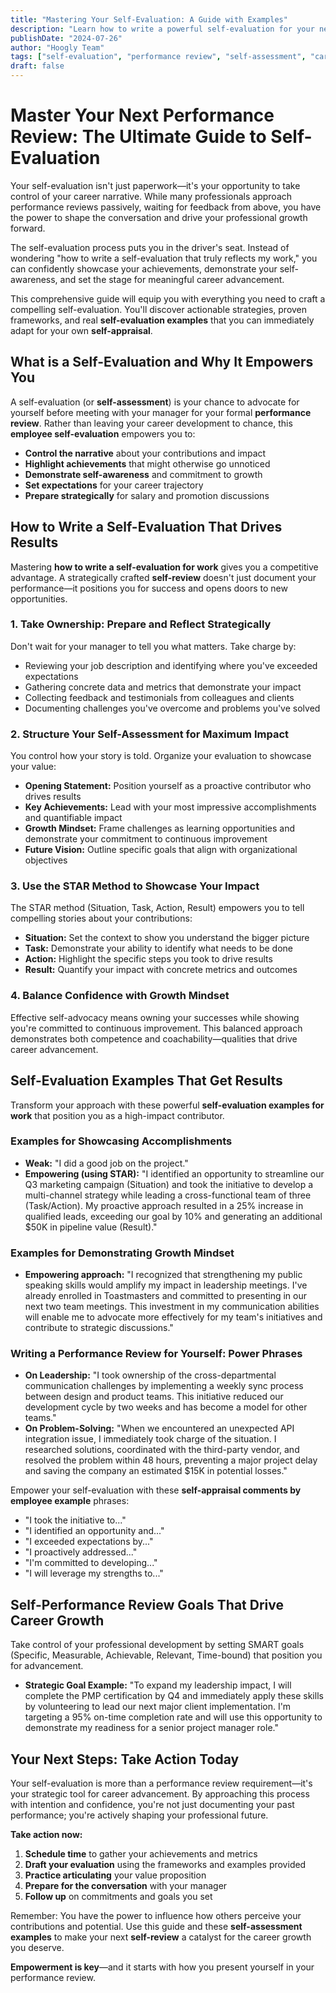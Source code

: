 ```yaml
---
title: "Mastering Your Self-Evaluation: A Guide with Examples"
description: "Learn how to write a powerful self-evaluation for your next performance review. This guide provides tips, phrases, and self-evaluation examples to help you shine."
publishDate: "2024-07-26"
author: "Hoogly Team"
tags: ["self-evaluation", "performance review", "self-assessment", "career growth", "self-appraisal"]
draft: false
---
```


# Master Your Next Performance Review: The Ultimate Guide to Self-Evaluation

Your self-evaluation isn't just paperwork—it's your opportunity to take control of your career narrative. While many professionals approach performance reviews passively, waiting for feedback from above, you have the power to shape the conversation and drive your professional growth forward.

The self-evaluation process puts you in the driver's seat. Instead of wondering "how to write a self-evaluation that truly reflects my work," you can confidently showcase your achievements, demonstrate your self-awareness, and set the stage for meaningful career advancement.

This comprehensive guide will equip you with everything you need to craft a compelling self-evaluation. You'll discover actionable strategies, proven frameworks, and real **self-evaluation examples** that you can immediately adapt for your own **self-appraisal**.

## What is a Self-Evaluation and Why It Empowers You

A self-evaluation (or **self-assessment**) is your chance to advocate for yourself before meeting with your manager for your formal **performance review**. Rather than leaving your career development to chance, this **employee self-evaluation** empowers you to:

- **Control the narrative** about your contributions and impact
- **Highlight achievements** that might otherwise go unnoticed
- **Demonstrate self-awareness** and commitment to growth
- **Set expectations** for your career trajectory
- **Prepare strategically** for salary and promotion discussions

## How to Write a Self-Evaluation That Drives Results

Mastering **how to write a self-evaluation for work** gives you a competitive advantage. A strategically crafted **self-review** doesn't just document your performance—it positions you for success and opens doors to new opportunities.

### 1. Take Ownership: Prepare and Reflect Strategically
Don't wait for your manager to tell you what matters. Take charge by:
- Reviewing your job description and identifying where you've exceeded expectations
- Gathering concrete data and metrics that demonstrate your impact
- Collecting feedback and testimonials from colleagues and clients
- Documenting challenges you've overcome and problems you've solved

### 2. Structure Your Self-Assessment for Maximum Impact
You control how your story is told. Organize your evaluation to showcase your value:
- **Opening Statement:** Position yourself as a proactive contributor who drives results
- **Key Achievements:** Lead with your most impressive accomplishments and quantifiable impact
- **Growth Mindset:** Frame challenges as learning opportunities and demonstrate your commitment to continuous improvement
- **Future Vision:** Outline specific goals that align with organizational objectives

### 3. Use the STAR Method to Showcase Your Impact
The STAR method (Situation, Task, Action, Result) empowers you to tell compelling stories about your contributions:
- **Situation:** Set the context to show you understand the bigger picture
- **Task:** Demonstrate your ability to identify what needs to be done
- **Action:** Highlight the specific steps you took to drive results
- **Result:** Quantify your impact with concrete metrics and outcomes

### 4. Balance Confidence with Growth Mindset
Effective self-advocacy means owning your successes while showing you're committed to continuous improvement. This balanced approach demonstrates both competence and coachability—qualities that drive career advancement.

## Self-Evaluation Examples That Get Results

Transform your approach with these powerful **self-evaluation examples for work** that position you as a high-impact contributor.

### Examples for Showcasing Accomplishments
- **Weak:** "I did a good job on the project."
- **Empowering (using STAR):** "I identified an opportunity to streamline our Q3 marketing campaign (Situation) and took the initiative to develop a multi-channel strategy while leading a cross-functional team of three (Task/Action). My proactive approach resulted in a 25% increase in qualified leads, exceeding our goal by 10% and generating an additional $50K in pipeline value (Result)."

### Examples for Demonstrating Growth Mindset
- **Empowering approach:** "I recognized that strengthening my public speaking skills would amplify my impact in leadership meetings. I've already enrolled in Toastmasters and committed to presenting in our next two team meetings. This investment in my communication abilities will enable me to advocate more effectively for my team's initiatives and contribute to strategic discussions."

### Writing a Performance Review for Yourself: Power Phrases
- **On Leadership:** "I took ownership of the cross-departmental communication challenges by implementing a weekly sync process between design and product teams. This initiative reduced our development cycle by two weeks and has become a model for other teams."
- **On Problem-Solving:** "When we encountered an unexpected API integration issue, I immediately took charge of the situation. I researched solutions, coordinated with the third-party vendor, and resolved the problem within 48 hours, preventing a major project delay and saving the company an estimated $15K in potential losses."

Empower your self-evaluation with these **self-appraisal comments by employee example** phrases:
- "I took the initiative to..."
- "I identified an opportunity and..."
- "I exceeded expectations by..."
- "I proactively addressed..."
- "I'm committed to developing..."
- "I will leverage my strengths to..."

## Self-Performance Review Goals That Drive Career Growth

Take control of your professional development by setting SMART goals (Specific, Measurable, Achievable, Relevant, Time-bound) that position you for advancement.

- **Strategic Goal Example:** "To expand my leadership impact, I will complete the PMP certification by Q4 and immediately apply these skills by volunteering to lead our next major client implementation. I'm targeting a 95% on-time completion rate and will use this opportunity to demonstrate my readiness for a senior project manager role."

## Your Next Steps: Take Action Today

Your self-evaluation is more than a performance review requirement—it's your strategic tool for career advancement. By approaching this process with intention and confidence, you're not just documenting your past performance; you're actively shaping your professional future.

**Take action now:**
1. **Schedule time** to gather your achievements and metrics
2. **Draft your evaluation** using the frameworks and examples provided
3. **Practice articulating** your value proposition
4. **Prepare for the conversation** with your manager
5. **Follow up** on commitments and goals you set

Remember: You have the power to influence how others perceive your contributions and potential. Use this guide and these **self-assessment examples** to make your next **self-review** a catalyst for the career growth you deserve.

**Empowerment is key**—and it starts with how you present yourself in your performance review. 